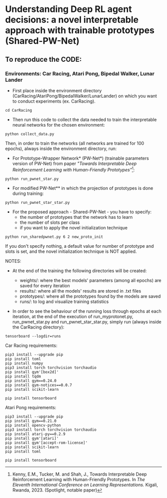 # Understanding Deep RL agent decisions: a novel interpretable approach with trainable prototypes (Shared-PW-Net)


## To reproduce the CODE:
### Environments: Car Racing, Atari Pong, Bipedal Walker, Lunar Lander

- First place inside the environment directory (CarRacing/AtariPong/BipedalWalker/LunarLander) on which you want to conduct experiments (ex. CarRacing). 
```
cd CarRacing
```

- Then run this code to collect the data needed to train the interpretable neural networks for the chosen environment:
```
python collect_data.py
```

Then, in order to train the networks (all networks are trained for 100 epochs), always inside the environment directory, run:

- For Prototype-Wrapper Network* (PW-Net*) (trainable parameters version of PW-Net) from paper *"Towards Interpretable Deep Reinforcement Learning with Human-Friendly Prototypes"*[^1]:
```
python run_pwnet_star.py
```

- For modified PW-Net** in which the projection of prototypes is done during training:
```
python run_pwnet_star_star.py
```

- For the proposed approach - Shared-PW-Net - you have to specify:
    - the number of prototypes that the network has to learn
    - the number of slots per class
    - if you want to apply the novel initialization technique
```
python run_sharedpwnet.py 6 2 new_proto_init
```
If you don't specify nothing, a default value for number of prototype and slots is set, and the novel initialization technique is NOT applied.

NOTES:

- At the end of the training the following directories will be created:
    - weights/: where the best models' parameters (among all epochs) are saved for every iteration 
    - results/: where all the models' results are stored in .txt files
    - prototypes/: where all the prototypes found by the models are saved 
    - runs/: to log and visualize training statistics



- In order to see the behaviour of the running loss through epochs at each iteration, at the end of the execution of run_myprotonet.py, run_pwnet_star.py and run_pwnet_star_star.py, simply run (always inside the CarRacing directory):
```
tensorboard --logdir=runs
```

[^1]: Kenny, E.M., Tucker, M. and Shah, J., Towards Interpretable Deep Reinforcement Learning with Human-Friendly Prototypes. In *The Eleventh International Conference on Learning Representations.* Kigali, Rwanda, 2023. (Spotlight, notable paper)

Car Racing requirements:
```
pip3 install --upgrade pip
pip install toml
pip install numpy
pip3 install torch torchvision torchaudio
pip install gym'[box2d]'
pip install tqdm
pip install gym==0.24.0
pip install gym-notices==0.0.7
pip install scikit-learn

pip install tensorboard
```
Atari Pong requirements:
```
pip3 install --upgrade pip
pip install gym==0.21.0  
pip install opencv-python
pip3 install torch torchvision torchaudio
pip install atari-py==0.2.9
pip install gym'[atari]'
pip install gym'[accept-rom-license]'
pip install scikit-learn
pip install toml

pip install tensorboard
```
